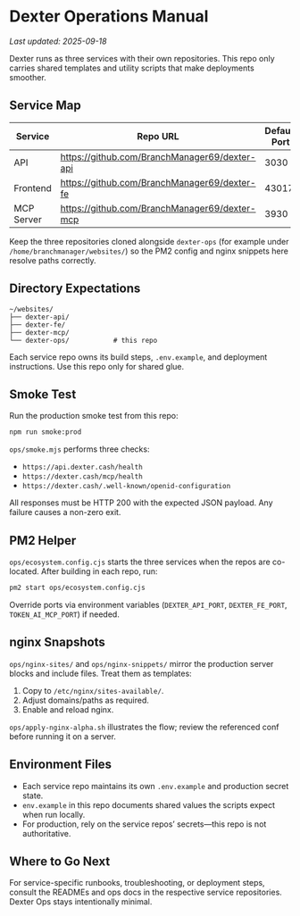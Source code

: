 # Dexter Operations Manual

_Last updated: 2025-09-18_

Dexter runs as three services with their own repositories. This repo only carries shared templates and
utility scripts that make deployments smoother.

## Service Map

| Service    | Repo URL                                          | Default Port |
|------------|---------------------------------------------------|--------------|
| API        | https://github.com/BranchManager69/dexter-api     | 3030         |
| Frontend   | https://github.com/BranchManager69/dexter-fe      | 43017        |
| MCP Server | https://github.com/BranchManager69/dexter-mcp     | 3930         |

Keep the three repositories cloned alongside `dexter-ops` (for example under `/home/branchmanager/websites/`) so
the PM2 config and nginx snippets here resolve paths correctly.

## Directory Expectations

```
~/websites/
├── dexter-api/
├── dexter-fe/
├── dexter-mcp/
└── dexter-ops/           # this repo
```

Each service repo owns its build steps, `.env.example`, and deployment instructions. Use this repo only for shared glue.

## Smoke Test

Run the production smoke test from this repo:

```bash
npm run smoke:prod
```

`ops/smoke.mjs` performs three checks:

- `https://api.dexter.cash/health`
- `https://dexter.cash/mcp/health`
- `https://dexter.cash/.well-known/openid-configuration`

All responses must be HTTP 200 with the expected JSON payload. Any failure causes a non-zero exit.

## PM2 Helper

`ops/ecosystem.config.cjs` starts the three services when the repos are co-located. After building in each repo, run:

```bash
pm2 start ops/ecosystem.config.cjs
```

Override ports via environment variables (`DEXTER_API_PORT`, `DEXTER_FE_PORT`, `TOKEN_AI_MCP_PORT`) if needed.

## nginx Snapshots

`ops/nginx-sites/` and `ops/nginx-snippets/` mirror the production server blocks and include files. Treat them as templates:

1. Copy to `/etc/nginx/sites-available/`.
2. Adjust domains/paths as required.
3. Enable and reload nginx.

`ops/apply-nginx-alpha.sh` illustrates the flow; review the referenced conf before running it on a server.

## Environment Files

- Each service repo maintains its own `.env.example` and production secret state.
- `env.example` in this repo documents shared values the scripts expect when run locally.
- For production, rely on the service repos’ secrets—this repo is not authoritative.

## Where to Go Next

For service-specific runbooks, troubleshooting, or deployment steps, consult the READMEs and ops docs in the respective service repositories. Dexter Ops stays intentionally minimal.
